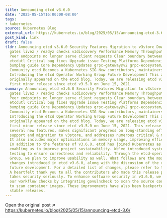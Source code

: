 ```yaml
---
title: Announcing etcd v3.6.0
date: '2025-05-15T16:00:00-08:00'
tags:
- kubernetes
source: Kubernetes Blog
external_url: https://kubernetes.io/blog/2025/05/15/announcing-etcd-3.6/
post_kind: link
draft: false
tldr: Announcing etcd v3.6.0 Security Features Migration to v3store Downgrade Feature
  gates livez / readyz checks v3discovery Performance Memory Throughput Breaking changes
  Peer endpoints no longer serve client requests Clear boundary between etcdctl and
  etcdutl Critical bug fixes Upgrade issue Testing Platforms Dependencies Dependency
  bumping guide Core Dependency Updates grpc-gateway@v2 grpc-ecosystem/go-grpc-middleware/providers/prometheus
  Community etcd Becomes a Kubernetes SIG New contributors, maintainers, and reviewers
  Introducing the etcd Operator Working Group Future Development This announcement
  originally appeared on the etcd blog. Today, we are releasing etcd v3.6.0 , the
  first minor release since etcd v3.5.0 on June 15, 2021.
summary: Announcing etcd v3.6.0 Security Features Migration to v3store Downgrade Feature
  gates livez / readyz checks v3discovery Performance Memory Throughput Breaking changes
  Peer endpoints no longer serve client requests Clear boundary between etcdctl and
  etcdutl Critical bug fixes Upgrade issue Testing Platforms Dependencies Dependency
  bumping guide Core Dependency Updates grpc-gateway@v2 grpc-ecosystem/go-grpc-middleware/providers/prometheus
  Community etcd Becomes a Kubernetes SIG New contributors, maintainers, and reviewers
  Introducing the etcd Operator Working Group Future Development This announcement
  originally appeared on the etcd blog. Today, we are releasing etcd v3.6.0 , the
  first minor release since etcd v3.5.0 on June 15, 2021. This release introduces
  several new features, makes significant progress on long-standing efforts like downgrade
  support and migration to v3store, and addresses numerous critical & major issues.
  It also includes major optimizations in memory usage, improving efficiency and performance.
  In addition to the features of v3.6.0, etcd has joined Kubernetes as a SIG (sig-etcd),
  enabling us to improve project sustainability. We've introduced systematic robustness
  testing to ensure correctness and reliability. Through the etcd-operator Working
  Group, we plan to improve usability as well. What follows are the most significant
  changes introduced in etcd v3.6.0, along with the discussion of the roadmap for
  future development. For a detailed list of changes, please refer to the CHANGELOG-3.6.
  A heartfelt thank you to all the contributors who made this release possible! etcd
  takes security seriously. To enhance software security in v3.6.0, we have improved
  our workflow checks by integrating govulncheck to scan the source code and trivy
  to scan container images. These improvements have also been backported to supported
  stable releases.
---
```

Open the original post ↗ https://kubernetes.io/blog/2025/05/15/announcing-etcd-3.6/
